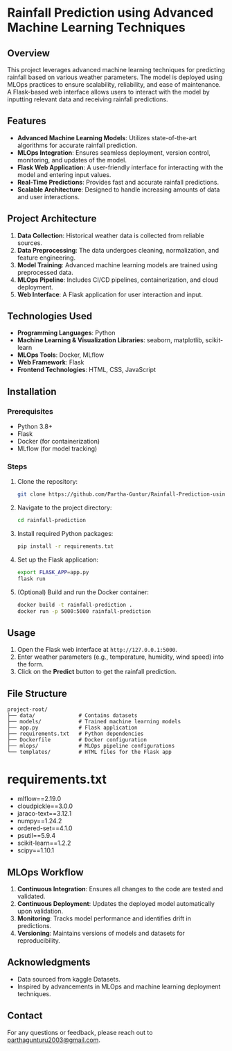 # Rainfall Prediction using Advanced Machine Learning Techniques

## Overview
This project leverages advanced machine learning techniques for predicting rainfall based on various weather parameters. The model is deployed using MLOps practices to ensure scalability, reliability, and ease of maintenance. A Flask-based web interface allows users to interact with the model by inputting relevant data and receiving rainfall predictions.

## Features
- **Advanced Machine Learning Models**: Utilizes state-of-the-art algorithms for accurate rainfall prediction.
- **MLOps Integration**: Ensures seamless deployment, version control, monitoring, and updates of the model.
- **Flask Web Application**: A user-friendly interface for interacting with the model and entering input values.
- **Real-Time Predictions**: Provides fast and accurate rainfall predictions.
- **Scalable Architecture**: Designed to handle increasing amounts of data and user interactions.

## Project Architecture
1. **Data Collection**: Historical weather data is collected from reliable sources.
2. **Data Preprocessing**: The data undergoes cleaning, normalization, and feature engineering.
3. **Model Training**: Advanced machine learning models are trained using preprocessed data.
4. **MLOps Pipeline**: Includes CI/CD pipelines, containerization, and cloud deployment.
5. **Web Interface**: A Flask application for user interaction and input.

## Technologies Used
- **Programming Languages**: Python
- **Machine Learning & Visualization Libraries**: seaborn, matplotlib, scikit-learn
- **MLOps Tools**: Docker, MLflow
- **Web Framework**: Flask
- **Frontend Technologies**: HTML, CSS, JavaScript

## Installation
### Prerequisites
- Python 3.8+
- Flask
- Docker (for containerization)
- MLflow (for model tracking)

### Steps
1. Clone the repository:
   ```bash
   git clone https://github.com/Partha-Guntur/Rainfall-Prediction-using-MLOps.git
   ```
2. Navigate to the project directory:
   ```bash
   cd rainfall-prediction
   ```
3. Install required Python packages:
   ```bash
   pip install -r requirements.txt
   ```
4. Set up the Flask application:
   ```bash
   export FLASK_APP=app.py
   flask run
   ```
5. (Optional) Build and run the Docker container:
   ```bash
   docker build -t rainfall-prediction .
   docker run -p 5000:5000 rainfall-prediction
   ```

## Usage
1. Open the Flask web interface at `http://127.0.0.1:5000`.
2. Enter weather parameters (e.g., temperature, humidity, wind speed) into the form.
3. Click on the **Predict** button to get the rainfall prediction.

## File Structure

```
project-root/
├── data/              # Contains datasets
├── models/            # Trained machine learning models
├── app.py             # Flask application
├── requirements.txt   # Python dependencies
├── Dockerfile         # Docker configuration
├── mlops/             # MLOps pipeline configurations
└── templates/         # HTML files for the Flask app
```
# requirements.txt
- mlflow==2.19.0
- cloudpickle==3.0.0
- jaraco-text==3.12.1
- numpy==1.24.2
- ordered-set==4.1.0
- psutil==5.9.4
- scikit-learn==1.2.2
- scipy==1.10.1

## MLOps Workflow
1. **Continuous Integration**: Ensures all changes to the code are tested and validated.
2. **Continuous Deployment**: Updates the deployed model automatically upon validation.
3. **Monitoring**: Tracks model performance and identifies drift in predictions.
4. **Versioning**: Maintains versions of models and datasets for reproducibility.

## Acknowledgments
- Data sourced from kaggle Datasets.
- Inspired by advancements in MLOps and machine learning deployment techniques.

## Contact
For any questions or feedback, please reach out to parthagunturu2003@gmail.com.
